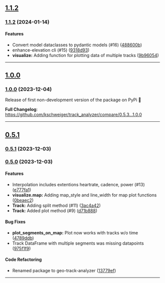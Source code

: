 ## [1.1.2](https://github.com/kschweiger/track_analyzer/releases/tag/1.1.2)
### [1.1.2](https://github.com/kschweiger/track_analyzer/compare/1.0.0...1.1.2) (2024-01-14)

#### Features

- Convert model dataclasses to pydantic models  (#16) ([488600b](https://github.com/kschweiger/track_analyzer/commit/488600b9e069a3a4234abb20d09469ea508629a9))
- enhance-elevation cli (#15) ([9318d93](https://github.com/kschweiger/track_analyzer/commit/9318d93612ad3aa01673c385a8d8cae36487d5d3))
- **visualize:** Adding function for plotting data of multiple tracks ([9b96054](https://github.com/kschweiger/track_analyzer/commit/9b96054e1fe5b75e682954e2db5de01ac1e6da06))


<a name="1.1.1"></a>

----------------------------

## [1.0.0](https://github.com/kschweiger/track_analyzer/releases/tag/1.0.0)
### [1.0.0](https://github.com/kschweiger/track_analyzer/compare/0.5.3...1.0.0) (2023-12-04)

Release of first non-development version of the package on PyPi 🎉

<a name="0.5.3"></a>

**Full Changelog**: https://github.com/kschweiger/track_analyzer/compare/0.5.3...1.0.0

----------------------------

## [0.5.1](https://github.com/kschweiger/track_analyzer/releases/tag/0.5.1)
### [0.5.1](https://github.com/kschweiger/track_analyzer/compare/0.5.0...0.5.1) (2023-12-03)

<a name="0.5.0"></a>

### [0.5.0](https://github.com/kschweiger/track_analyzer/compare/0.4.1...0.5.0) (2023-12-03)

#### Features

- Interpolation includes extentions heartrate, cadence, power (#13) ([e777fa1](https://github.com/kschweiger/track_analyzer/commit/e777fa1505b28fc3e626ecb0fdcaba23ebaa0231))
- **visualize.map:** Adding map_style and line_width for map plot functions ([0beaec2](https://github.com/kschweiger/track_analyzer/commit/0beaec264093dd03c11e3e755a9b70d7aa6dbcb1))
- **Track:** Adding split method (#11) ([3ac4a42](https://github.com/kschweiger/track_analyzer/commit/3ac4a427f2a46300c6aba56f58b44a6a5e953e51))
- **Track:** Added plot method (#9) ([d71b888](https://github.com/kschweiger/track_analyzer/commit/d71b88821ae48b6b6bf2348ddad8793ad21a5f74))

#### Bug Fixes

- **plot_segments_on_map:** Plot now works with tracks w/o time ([4789ddb](https://github.com/kschweiger/track_analyzer/commit/4789ddb300ceadd1907a9ab402a11a5068703581))
- Track DataFrame with multiple segments was missing datapoints ([975f1f9](https://github.com/kschweiger/track_analyzer/commit/975f1f9f5e695fe11cd1c38740692aa4282a62dd))

#### Code Refactoring

- Renamed package to geo-track-analyzer ([13779ef](https://github.com/kschweiger/track_analyzer/commit/13779eff5622d3351cb0143419adf7bf0e902acf))


----------------------------
